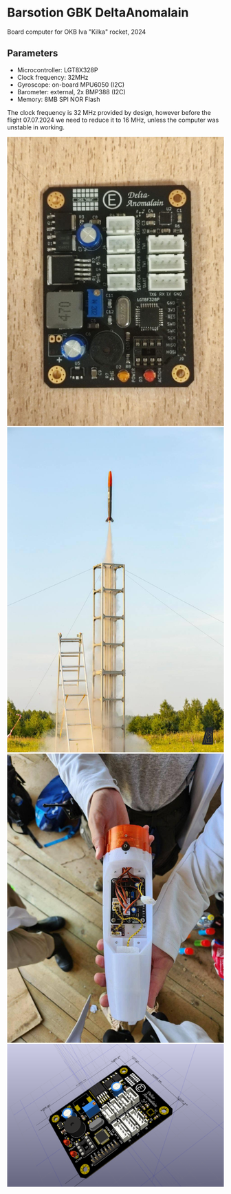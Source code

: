 # Barsotion GBK DeltaAnomalain
Board computer for OKB Iva "Kilka" rocket, 2024

## Parameters
- Microcontroller: LGT8X328P
- Clock frequency: 32MHz
- Gyroscope: on-board MPU6050 (I2C)
- Barometer: external, 2x BMP388 (I2C)
- Memory: 8MB SPI NOR Flash

The clock frequency is 32 MHz provided by design, however before the flight 07.07.2024 we need to reduce it to 16 MHz, unless the computer was unstable in working.

![](./Photo/pic3.jpg)
![](./Photo/pic1.jpg)
![](./Photo/pic2.jpg)
![](./Photo/pic4.png)
